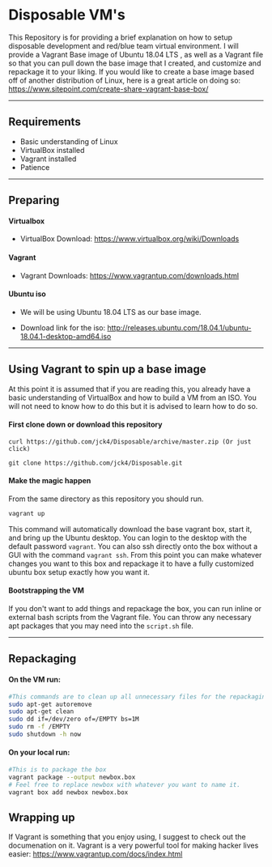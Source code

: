 # Disposable VM's

This Repository is for providing a brief explanation on how to setup disposable development and red/blue team virtual environment. I will provide a Vagrant Base image of Ubuntu 18.04 LTS , as well as a Vagrant file so that you can pull down the base image that I created, and customize and repackage it to your liking. If you would like to create a base image based off of another distribution of Linux, here is a great article on doing so: https://www.sitepoint.com/create-share-vagrant-base-box/

---
## Requirements

* Basic understanding of Linux
* VirtualBox installed
* Vagrant installed
* Patience
---
## Preparing

#### Virtualbox
* VirtualBox Download: https://www.virtualbox.org/wiki/Downloads

#### Vagrant
* Vagrant Downloads: https://www.vagrantup.com/downloads.html

#### Ubuntu iso
* We will be using Ubuntu 18.04 LTS as our base image.

* Download link for the iso: http://releases.ubuntu.com/18.04.1/ubuntu-18.04.1-desktop-amd64.iso
---

## Using Vagrant to spin up a base image

At this point it is assumed that if you are reading this, you already have a basic understanding of VirtualBox and how to build a VM from an ISO. You will not need to know how to do this but it is advised to learn how to do so.

#### First clone down or download this repository
```
curl https://github.com/jck4/Disposable/archive/master.zip (Or just click)

git clone https://github.com/jck4/Disposable.git
```
#### Make the magic happen
From the same directory as this repository you should run.

```bash
vagrant up
```
This command will automatically download the base vagrant box, start it, and bring up the Ubuntu desktop. You can login to the desktop with the default password `vagrant`.
You can also ssh directly onto the box without a GUI with the command `vagrant ssh`.
From this point you can make whatever changes you want to this box and repackage it to have a fully customized ubuntu box setup exactly how you want it.

#### Bootstrapping the VM
If you don't want to add things and repackage the box, you can run inline or external bash scripts from the Vagrant file. You can throw any necessary apt packages that you may need into the `script.sh` file.

---

## Repackaging

#### On the VM run:

```bash
#This commands are to clean up all unnecessary files for the repackaging.
sudo apt-get autoremove
sudo apt-get clean
sudo dd if=/dev/zero of=/EMPTY bs=1M
sudo rm -f /EMPTY
sudo shutdown -h now
```

#### On your local run:

```bash
#This is to package the box
vagrant package --output newbox.box
# Feel free to replace newbox with whatever you want to name it.
vagrant box add newbox newbox.box
```

## Wrapping up
If Vagrant is something that you enjoy using, I suggest to check out the documenation on it. Vagrant is a very powerful tool for making hacker lives easier: https://www.vagrantup.com/docs/index.html
